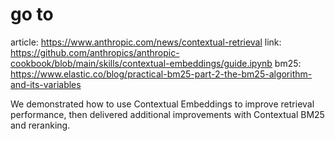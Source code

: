 # go to

article: https://www.anthropic.com/news/contextual-retrieval
link: https://github.com/anthropics/anthropic-cookbook/blob/main/skills/contextual-embeddings/guide.ipynb
bm25: https://www.elastic.co/blog/practical-bm25-part-2-the-bm25-algorithm-and-its-variables


We demonstrated how to use Contextual Embeddings to improve retrieval performance, then delivered additional improvements with Contextual BM25 and reranking.